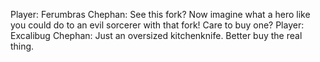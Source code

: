 Player: Ferumbras
Chephan: See this fork? Now imagine what a hero like you could do to an evil sorcerer with that fork! Care to buy one?
Player: Excalibug
Chephan: Just an oversized kitchenknife. Better buy the real thing.